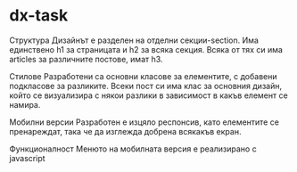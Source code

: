 # dx-task

Структура
Дизайнът е разделен на отделни секции-section.
Има единствено h1 за страницата и h2 за всяка секция.
Всяка от тях си има articles за различните постове, имат  h3.

Стилове
Разработени са основни класове за елементите, с добавени подкласове за разликите.
Всеки пост си има клас за основния дизайн, който се визуализира с някои разлики в зависимост в какъв  елемент се намира.

Мобилни версии
Разработен е изцяло респонсив, като елементите се пренареждат, така че да изглежда добрена всякакъв екран.

Функционалност
Менюто на мобилната версия е реализирано с javascript 


